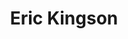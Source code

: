 ---
layout: default
tag: NY
title: Eric Kingson
image: http://dailyorange.com/resize/800/wp-content/uploads/2015/09/091615_N_Kingson_LoganReidsma_PE1.jpg
district: 24
party: Democrat
seat: House
website: http://www.erickingson.com/
donate: https://secure.actblue.com/contribute/page/sderickingson
---